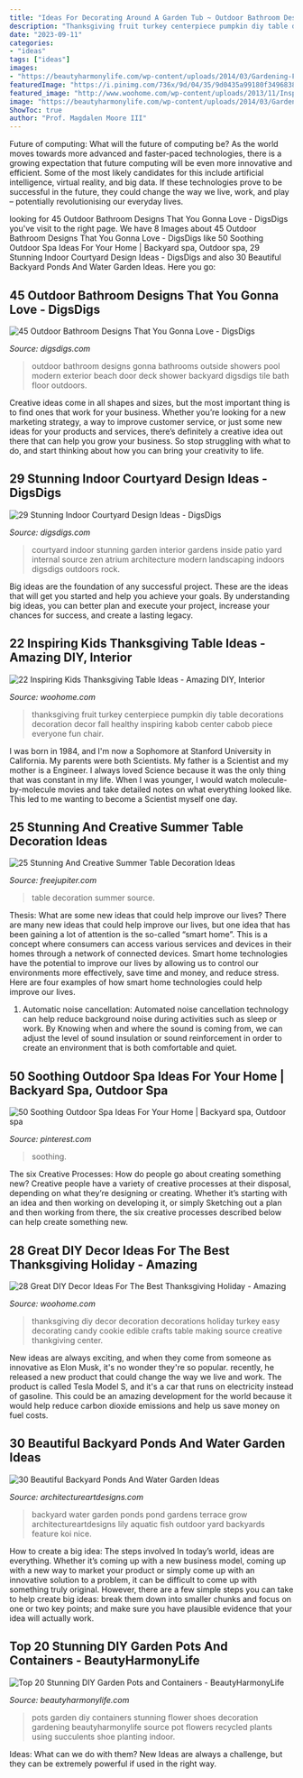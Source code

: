 ```yaml
---
title: "Ideas For Decorating Around A Garden Tub ~ Outdoor Bathroom Designs Gonna Bathrooms Outside Showers Pool Modern Exterior Beach Door Deck Shower Backyard Digsdigs Tile Bath Floor Outdoors"
description: "Thanksgiving fruit turkey centerpiece pumpkin diy table decorations decoration decor fall healthy inspiring kabob center cabob piece everyone fun chair"
date: "2023-09-11"
categories:
- "ideas"
tags: ["ideas"]
images:
- "https://beautyharmonylife.com/wp-content/uploads/2014/03/Gardening-Flower-Pots-Decoration-Ideas-with-shoes.jpg"
featuredImage: "https://i.pinimg.com/736x/9d/04/35/9d0435a99180f34968386eefd5b82b59.jpg"
featured_image: "http://www.woohome.com/wp-content/uploads/2013/11/Inspiring-Thanksgiving-Kids-Tables-4.jpg"
image: "https://beautyharmonylife.com/wp-content/uploads/2014/03/Gardening-Flower-Pots-Decoration-Ideas-with-shoes.jpg"
ShowToc: true
author: "Prof. Magdalen Moore III"
---
```



Future of computing: What will the future of computing be?
As the world moves towards more advanced and faster-paced technologies, there is a growing expectation that future computing will be even more innovative and efficient. Some of the most likely candidates for this include artificial intelligence, virtual reality, and big data. If these technologies prove to be successful in the future, they could change the way we live, work, and play – potentially revolutionising our everyday lives.

	

		
looking for 45 Outdoor Bathroom Designs That You Gonna Love - DigsDigs you've visit to the right page. We have 8 Images about 45 Outdoor Bathroom Designs That You Gonna Love - DigsDigs like 50 Soothing Outdoor Spa Ideas For Your Home | Backyard spa, Outdoor spa, 29 Stunning Indoor Courtyard Design Ideas - DigsDigs and also 30 Beautiful Backyard Ponds And Water Garden Ideas. Here you go:
		
    
## 45 Outdoor Bathroom Designs That You Gonna Love - DigsDigs

<img loading=lazy src="http://www.digsdigs.com/photos/outdoor-bathroom-designs-that-you-gonna-love-23.jpg" onerror="this.onerror=null;this.src='https://tse4.mm.bing.net/th?id=OIP.ivb63orCMjOIoFs-0YpjfwHaLH&amp;pid=15.1';" alt="45 Outdoor Bathroom Designs That You Gonna Love - DigsDigs">

_Source: digsdigs.com_

>outdoor bathroom designs gonna bathrooms outside showers pool modern exterior beach door deck shower backyard digsdigs tile bath floor outdoors. 

	

Creative ideas come in all shapes and sizes, but the most important thing is to find ones that work for your business. Whether you’re looking for a new marketing strategy, a way to improve customer service, or just some new ideas for your products and services, there’s definitely a creative idea out there that can help you grow your business. So stop struggling with what to do, and start thinking about how you can bring your creativity to life.

    
## 29 Stunning Indoor Courtyard Design Ideas - DigsDigs

<img loading=lazy src="http://www.digsdigs.com/photos/stunning-indoor-courtyard-design-ideas-17-554x831.jpg" onerror="this.onerror=null;this.src='https://tse4.mm.bing.net/th?id=OIP.YTvXFuKFkN1APr0U8xmyOwHaLH&amp;pid=15.1';" alt="29 Stunning Indoor Courtyard Design Ideas - DigsDigs">

_Source: digsdigs.com_

>courtyard indoor stunning garden interior gardens inside patio yard internal source zen atrium architecture modern landscaping indoors digsdigs outdoors rock. 

	

Big ideas are the foundation of any successful project. These are the ideas that will get you started and help you achieve your goals. By understanding big ideas, you can better plan and execute your project, increase your chances for success, and create a lasting legacy.

    
## 22 Inspiring Kids Thanksgiving Table Ideas - Amazing DIY, Interior

<img loading=lazy src="http://www.woohome.com/wp-content/uploads/2013/11/Inspiring-Thanksgiving-Kids-Tables-4.jpg" onerror="this.onerror=null;this.src='https://tse1.mm.bing.net/th?id=OIP.XKAGHeiCcGiwmYp466UrmgHaLK&amp;pid=15.1';" alt="22 Inspiring Kids Thanksgiving Table Ideas - Amazing DIY, Interior">

_Source: woohome.com_

>thanksgiving fruit turkey centerpiece pumpkin diy table decorations decoration decor fall healthy inspiring kabob center cabob piece everyone fun chair. 

	

I was born in 1984, and I'm now a Sophomore at Stanford University in California. My parents were both Scientists. My father is a Scientist and my mother is a Engineer. I always loved Science because it was the only thing that was constant in my life. When I was younger, I would watch molecule-by-molecule movies and take detailed notes on what everything looked like. This led to me wanting to become a Scientist myself one day.

    
## 25 Stunning And Creative Summer Table Decoration Ideas

<img loading=lazy src="http://www.freejupiter.com/wp-content/uploads/2018/04/Summer-Table-Decoration-Ideas-4.jpg" onerror="this.onerror=null;this.src='https://tse1.mm.bing.net/th?id=OIP.ic0_hgXOWVaZwJ-yGcirQwHaLH&amp;pid=15.1';" alt="25 Stunning And Creative Summer Table Decoration Ideas">

_Source: freejupiter.com_

>table decoration summer source. 

	

Thesis: What are some new ideas that could help improve our lives?
There are many new ideas that could help improve our lives, but one idea that has been gaining a lot of attention is the so-called “smart home”. This is a concept where consumers can access various services and devices in their homes through a network of connected devices. Smart home technologies have the potential to improve our lives by allowing us to control our environments more effectively, save time and money, and reduce stress. Here are four examples of how smart home technologies could help improve our lives.
1. Automatic noise cancellation: Automated noise cancellation technology can help reduce background noise during activities such as sleep or work. By Knowing when and where the sound is coming from, we can adjust the level of sound insulation or sound reinforcement in order to create an environment that is both comfortable and quiet.


    
## 50 Soothing Outdoor Spa Ideas For Your Home | Backyard Spa, Outdoor Spa

<img loading=lazy src="https://i.pinimg.com/736x/9d/04/35/9d0435a99180f34968386eefd5b82b59.jpg" onerror="this.onerror=null;this.src='https://tse4.mm.bing.net/th?id=OIP._tIYY3xaUDKi2ptWkjHXeAHaLG&amp;pid=15.1';" alt="50 Soothing Outdoor Spa Ideas For Your Home | Backyard spa, Outdoor spa">

_Source: pinterest.com_

>soothing. 

	

The six Creative Processes: How do people go about creating something new?
Creative people have a variety of creative processes at their disposal, depending on what they’re designing or creating. Whether it’s starting with an idea and then working on developing it, or simply Sketching out a plan and then working from there, the six creative processes described below can help create something new.

    
## 28 Great DIY Decor Ideas For The Best Thanksgiving Holiday - Amazing

<img loading=lazy src="http://www.woohome.com/wp-content/uploads/2013/10/DIY-decoration-for-Thanksgiving-8.jpg" onerror="this.onerror=null;this.src='https://tse1.mm.bing.net/th?id=OIP.B6CcKJ04_LGgRyDybnMAcQHaFS&amp;pid=15.1';" alt="28 Great DIY Decor Ideas For The Best Thanksgiving Holiday - Amazing">

_Source: woohome.com_

>thanksgiving diy decor decoration decorations holiday turkey easy decorating candy cookie edible crafts table making source creative thankgiving center. 

	

New ideas are always exciting, and when they come from someone as innovative as Elon Musk, it's no wonder they're so popular. recently, he released a new product that could change the way we live and work. The product is called Tesla Model S, and it's a car that runs on electricity instead of gasoline. This could be an amazing development for the world because it would help reduce carbon dioxide emissions and help us save money on fuel costs.

    
## 30 Beautiful Backyard Ponds And Water Garden Ideas

<img loading=lazy src="http://www.architectureartdesigns.com/wp-content/uploads/2013/04/Backyard-ArchitectureArtDesigns-28.jpg" onerror="this.onerror=null;this.src='https://tse4.mm.bing.net/th?id=OIP.y-M27K5KNthjwuwB-IoL-QHaJQ&amp;pid=15.1';" alt="30 Beautiful Backyard Ponds And Water Garden Ideas">

_Source: architectureartdesigns.com_

>backyard water garden ponds pond gardens terrace grow architectureartdesigns lily aquatic fish outdoor yard backyards feature koi nice. 

	

How to create a big idea: The steps involved
In today’s world, ideas are everything. Whether it’s coming up with a new business model, coming up with a new way to market your product or simply come up with an innovative solution to a problem, it can be difficult to come up with something truly original. However, there are a few simple steps you can take to help create big ideas: break them down into smaller chunks and focus on one or two key points; and make sure you have plausible evidence that your idea will actually work.

    
## Top 20 Stunning DIY Garden Pots And Containers - BeautyHarmonyLife

<img loading=lazy src="https://beautyharmonylife.com/wp-content/uploads/2014/03/Gardening-Flower-Pots-Decoration-Ideas-with-shoes.jpg" onerror="this.onerror=null;this.src='https://tse2.mm.bing.net/th?id=OIP.Xkih-Qc1nAwsD6QrN0CIeAHaFi&amp;pid=15.1';" alt="Top 20 Stunning DIY Garden Pots and Containers - BeautyHarmonyLife">

_Source: beautyharmonylife.com_

>pots garden diy containers stunning flower shoes decoration gardening beautyharmonylife source pot flowers recycled plants using succulents shoe planting indoor. 

	

Ideas: What can we do with them?
New Ideas are always a challenge, but they can be extremely powerful if used in the right way.

